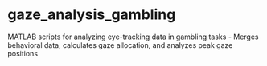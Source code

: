 # gaze_analysis_gambling
MATLAB scripts for analyzing eye-tracking data in gambling tasks - Merges behavioral data, calculates gaze allocation, and analyzes peak gaze positions
